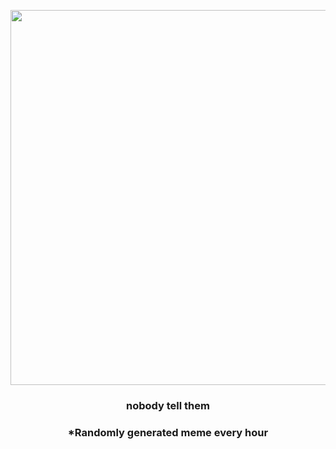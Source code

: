 <p align="center">
        <img src="https://i.redd.it/z65jki49fnz81.jpg" width="600" height="600">
        </p>
        <h3 align="center">nobody tell them</h3>
        <h3 align="center">*Randomly generated meme every hour</h3>
    